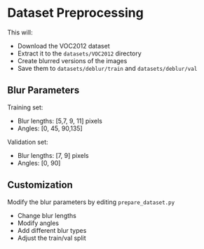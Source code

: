 # Dataset Preprocessing

This will:
- Download the VOC2012 dataset
- Extract it to the `datasets/VOC2012` directory
- Create blurred versions of the images
- Save them to `datasets/deblur/train` and `datasets/deblur/val`

## Blur Parameters

Training set:
- Blur lengths: [5,7, 9, 11] pixels
- Angles: [0, 45, 90,135]

Validation set:
- Blur lengths: [7, 9] pixels
- Angles: [0, 90]

## Customization

Modify the blur parameters by editing `prepare_dataset.py`
- Change blur lengths
- Modify angles
- Add different blur types
- Adjust the train/val split 